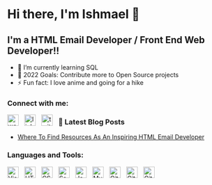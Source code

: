 # Hi there, I'm Ishmael 👋

## I'm a HTML Email Developer / Front End Web Developer!!

- 🌱 I’m currently learning SQL
- 🥅 2022 Goals: Contribute more to Open Source projects
- ⚡ Fun fact: I love anime and going for a hike

### Connect with me:

<img align="left" alt="website" width="26px" src="https://i.imgur.com/yMLGKq8.png" style="padding-right:10px;" />
<img align="left" alt="linkedin" width="26px" src="https://i.imgur.com/b76ou2Q.png" style="padding-right:10px;" />
<img align="left" alt="twitter" width="26px" src="https://i.imgur.com/e0FyPoJ.png" style="padding-right:10px;" />

### 📕 Latest Blog Posts

<!-- BLOG-POST-LIST:START -->

- [Where To Find Resources As An Inspiring HTML Email Developer](https://guidefornewemaildev.netlify.app/)
<!-- BLOG-POST-LIST:END -->

### Languages and Tools:

<img align="left" alt="Visual Studio Code" width="26px" src="https://cdn.jsdelivr.net/gh/devicons/devicon/icons/vscode/vscode-original.svg" style="padding-right:10px;" />
<img align="left" alt="HTML5" width="26px" src="https://cdn.jsdelivr.net/gh/devicons/devicon/icons/html5/html5-original.svg" style="padding-right:10px;" />
<img align="left" alt="CSS3" width="26px" src="https://cdn.jsdelivr.net/gh/devicons/devicon/icons/css3/css3-original.svg" style="padding-right:10px;" />
<img align="left" alt="Sass" width="26px" src="https://cdn.jsdelivr.net/gh/devicons/devicon/icons/sass/sass-original.svg" style="padding-right:10px;" />
<img align="left" alt="JavaScript" width="26px" src="https://cdn.jsdelivr.net/gh/devicons/devicon/icons/javascript/javascript-original.svg" style="padding-right:10px;" />
<img align="left" alt="MySQL" width="26px" src="https://cdn.jsdelivr.net/gh/devicons/devicon/icons/mysql/mysql-original.svg" style="padding-right:10px;" />
<img align="left" alt="Git" width="26px" src="https://cdn.jsdelivr.net/gh/devicons/devicon/icons/git/git-original.svg" style="padding-right:10px;" />
<img align="left" alt="GitHub" width="26px" src="https://user-images.githubusercontent.com/3369400/139447912-e0f43f33-6d9f-45f8-be46-2df5bbc91289.png" style="padding-right:10px;" />
<img align="left" alt="GitHub" width="26px" src="https://user-images.githubusercontent.com/3369400/139448065-39a229ba-4b06-434b-bc67-616e2ed80c8f.png" style="padding-right:10px;" />

<br />
<br />

